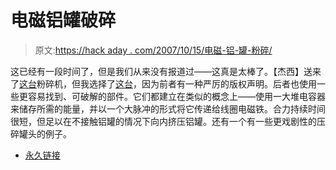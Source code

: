 # 电磁铝罐破碎

> 原文:[https://hack aday . com/2007/10/15/电磁-铝-罐-粉碎/](https://hackaday.com/2007/10/15/electromagnetic-aluminum-can-crushing/)

这已经有一段时间了，但是我们从来没有报道过——这真是太棒了。【杰西】送来了[这台](http://www.powerlabs.org/pssecc.htm)粉碎机，但我选择了[这台](http://www.altair.org/crusher.html)，因为前者有一种严厉的版权声明。后者也使用一些更容易找到、可破解的部件。它们都建立在类似的概念上——使用一大堆电容器来储存所需的能量，并以一个大脉冲的形式将它传递给线圈电磁铁。合力持续时间很短，但足以在不接触铝罐的情况下向内挤压铝罐。还有一个有一些更戏剧性的压碎罐头的例子。

*   [永久链接](http://www.powerlabs.org/pssecc.htm)
